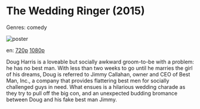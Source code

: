 # The Wedding Ringer (2015)

Genres: comedy

![poster](http://image.tmdb.org/t/p/w500/u3gLkiOpkNb01r7yvrbbOfBJv3R.jpg)

en:
  [720p](magnet:?xt=urn:btih:24e1654b2082361b7951b671a548e709b89afea8&dn=The+Wedding+Ringer+(2015)&tr=udp%3A%2F%2Ftracker.yify-torrents.com%2Fannounce&tr=udp%3A%2F%2Fopen.demonii.com%3A1337&tr=udp%3A%2F%2Fexodus.desync.com%3A6969&tr=udp%3A%2F%2Ftracker.istole.it%3A80&tr=udp%3A%2F%2Ftracker.publicbt.com%3A80&tr=udp%3A%2F%2Ftracker.openbittorrent.com%3A80&tr=udp%3A%2F%2Ftracker.leechers-paradise.org%3A6969&tr=udp%3A%2F%2F9.rarbg.com%3A2710&tr=udp%3A%2F%2Ftracker.coppersurfer.tk%3A6969)
  [1080p](magnet:?xt=urn:btih:5dd799d51fd6b5446530e7d6b0c9deb788b92c2f&dn=The+Wedding+Ringer+(2015)+%5B1080p%5D&tr=udp%3A%2F%2Ftracker.yify-torrents.com%2Fannounce&tr=udp%3A%2F%2Fopen.demonii.com%3A1337&tr=udp%3A%2F%2Fexodus.desync.com%3A6969&tr=udp%3A%2F%2Ftracker.istole.it%3A80&tr=udp%3A%2F%2Ftracker.publicbt.com%3A80&tr=udp%3A%2F%2Ftracker.openbittorrent.com%3A80&tr=udp%3A%2F%2Ftracker.leechers-paradise.org%3A6969&tr=udp%3A%2F%2F9.rarbg.com%3A2710&tr=udp%3A%2F%2Ftracker.coppersurfer.tk%3A6969)
  


Doug Harris is a loveable but socially awkward groom-to-be with a problem: he has no best man.  With less than two weeks to go until he marries the girl of his dreams, Doug is referred to Jimmy Callahan, owner and CEO of Best Man, Inc., a company that provides flattering best men for socially challenged guys in need.  What ensues is a hilarious wedding charade as they try to pull off the big con, and an unexpected budding bromance between Doug and his fake best man Jimmy.